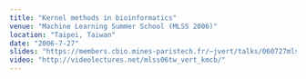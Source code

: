 ```yaml
---
title: "Kernel methods in bioinformatics"
venue: "Machine Learning Summer School (MLSS 2006)"
location: "Taipei, Taiwan"
date: "2006-7-27"
slides: "https://members.cbio.mines-paristech.fr/~jvert/talks/060727mlss/mlss.pdf"
video: "http://videolectures.net/mlss06tw_vert_kmcb/"
---
```

